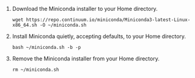 1.  Download the Miniconda installer to your Home directory.
    ```
    wget https://repo.continuum.io/miniconda/Miniconda3-latest-Linux-x86_64.sh -O ~/miniconda.sh
    ```

2.  Install Miniconda quietly, accepting defaults, to your Home directory.
    ```
    bash ~/miniconda.sh -b -p
    ```

3.  Remove the Miniconda installer from your Home directory.
    ```
    rm ~/miniconda.sh
    ```

